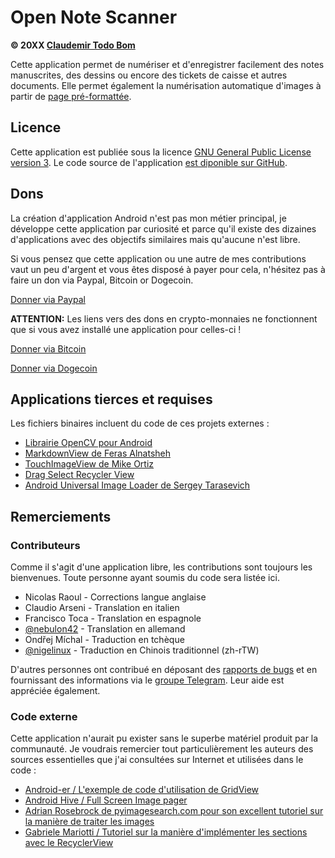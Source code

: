 Open Note Scanner
=================

**© 20XX [Claudemir Todo Bom](http://todobom.com)**

Cette application permet de numériser et d'enregistrer facilement des notes manuscrites, des dessins ou encore des tickets de caisse et autres documents. Elle permet également la numérisation automatique d'images à partir de [page pré-formattée](https://github.com/ctodobom/OpenNoteScanner/raw/master/Page%20Templates/A4%20with%202%20pages.pdf).


Licence
-------

Cette application est publiée sous la licence [GNU General Public License version 3](http://www.gnu.org/licenses/gpl.txt). Le code source de l'application [est diponible sur GitHub](http://github.com/ctodobom/OpenNoteScanner).

Dons
----

La création d'application Android n'est pas mon métier principal, je développe cette application par curiosité et parce qu'il existe des dizaines d'applications avec des objectifs similaires mais qu'aucune n'est libre.

Si vous pensez que cette application ou une autre de mes contributions vaut un peu d'argent et vous êtes disposé à payer pour cela, n'hésitez pas à faire un don via Paypal, Bitcoin or Dogecoin.

[Donner via Paypal](https://www.paypal.com/cgi-bin/webscr?cmd=_s-xclick&hosted_button_id=X6XHVCPMRQEL4)

**ATTENTION:** Les liens vers des dons en crypto-monnaies ne fonctionnent que si vous avez installé une application pour celles-ci !

[Donner via Bitcoin](bitcoin:1H5tqKZoWdqkR54PGe9w67EzBnLXHBFmt9)

[Donner via Dogecoin](dogecoin:DFBaP724XR3rfs9wFahBd353yFkgkqatvd)


Applications tierces et requises
--------------------------------

Les fichiers binaires incluent du code de ces projets externes :

* [Librairie OpenCV pour Android](http://www.opencv.org)
* [MarkdownView de Feras Alnatsheh](https://github.com/falnatsheh/MarkdownView)
* [TouchImageView de Mike Ortiz](https://github.com/MikeOrtiz/TouchImageView)
* [Drag Select Recycler View](https://github.com/afollestad/drag-select-recyclerview)
* [Android Universal Image Loader de Sergey Tarasevich](https://github.com/nostra13/Android-Universal-Image-Loader)

Remerciements
------------

### Contributeurs

Comme il s'agit d'une application libre, les contributions sont toujours les bienvenues. Toute personne ayant soumis du code sera listée ici.

* Nicolas Raoul - Corrections langue anglaise
* Claudio Arseni - Translation en italien
* Francisco Toca - Translation en espagnole
* [@nebulon42](https://github.com/nebulon42) - Translation en allemand
* Ondřej Míchal - Traduction en tchèque
* [@nigelinux](https://github.com/nigelinux) - Traduction en Chinois traditionnel (zh-rTW)

D'autres personnes ont contribué en déposant des [rapports de bugs](https://github.com/ctodobom/OpenNoteScanner/issues) et en fournissant des informations via le [groupe Telegram](https://telegram.me/joinchat/CGzsxQgjl8CyAZNrTG0qZg). Leur aide est appréciée également.

### Code externe

Cette application n'aurait pu exister sans le superbe matériel produit par la communauté. Je voudrais remercier tout particulièrement les auteurs des sources essentielles que j'ai consultées sur Internet et utilisées dans le code :

* [Android-er / L'exemple de code d'utilisation de GridView](http://android-er.blogspot.com.br/2012/07/gridview-loading-photos-from-sd-card.html)
* [Android Hive / Full Screen Image pager](http://www.androidhive.info/2013/09/android-fullscreen-image-slider-with-swipe-and-pinch-zoom-gestures/)
* [Adrian Rosebrock de pyimagesearch.com pour son excellent tutoriel sur la manière de traiter les images](http://www.pyimagesearch.com/2014/09/01/build-kick-ass-mobile-document-scanner-just-5-minutes/)
* [Gabriele Mariotti / Tutoriel sur la manière d'implémenter les sections avec le RecyclerView](https://gist.github.com/gabrielemariotti/e81e126227f8a4bb339c)

